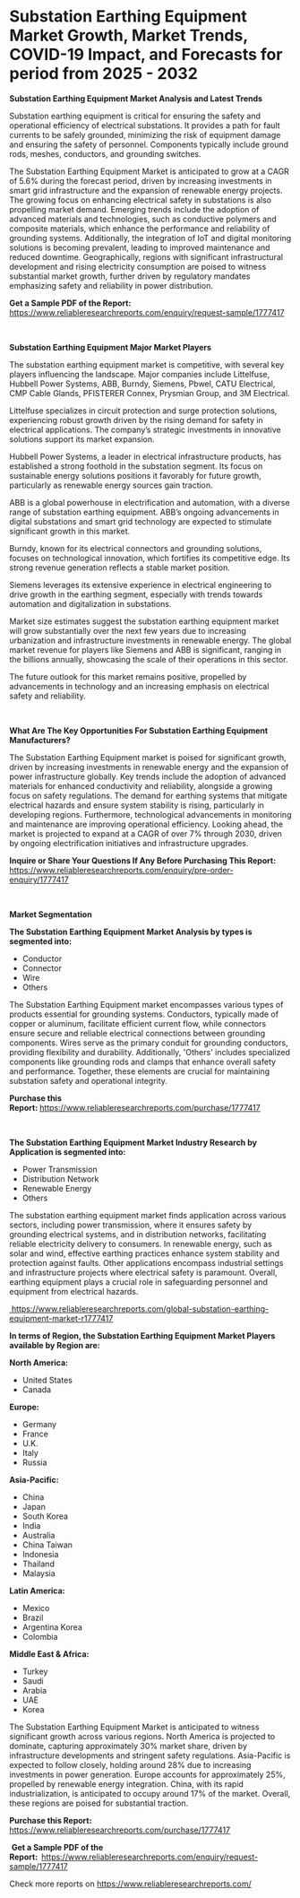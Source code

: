 <p><h1>Substation Earthing Equipment Market Growth, Market Trends, COVID-19 Impact, and Forecasts for period from 2025 - 2032</h1></p><p><strong>Substation Earthing Equipment Market Analysis and Latest Trends</strong></p>
<p><p>Substation earthing equipment is critical for ensuring the safety and operational efficiency of electrical substations. It provides a path for fault currents to be safely grounded, minimizing the risk of equipment damage and ensuring the safety of personnel. Components typically include ground rods, meshes, conductors, and grounding switches.</p><p>The Substation Earthing Equipment Market is anticipated to grow at a CAGR of 5.6% during the forecast period, driven by increasing investments in smart grid infrastructure and the expansion of renewable energy projects. The growing focus on enhancing electrical safety in substations is also propelling market demand. Emerging trends include the adoption of advanced materials and technologies, such as conductive polymers and composite materials, which enhance the performance and reliability of grounding systems. Additionally, the integration of IoT and digital monitoring solutions is becoming prevalent, leading to improved maintenance and reduced downtime. Geographically, regions with significant infrastructural development and rising electricity consumption are poised to witness substantial market growth, further driven by regulatory mandates emphasizing safety and reliability in power distribution.</p></p>
<p><strong>Get a Sample PDF of the Report:&nbsp;</strong> <a href="https://www.reliableresearchreports.com/enquiry/request-sample/1777417?utm_campaign=40&utm_medium=2&utm_source=Github&utm_content=ia&utm_term=27022025&utm_id=substation-earthing-equipment">https://www.reliableresearchreports.com/enquiry/request-sample/1777417</a></p>
<p>&nbsp;</p>
<p><strong>Substation Earthing Equipment Major Market Players</strong></p>
<p><p>The substation earthing equipment market is competitive, with several key players influencing the landscape. Major companies include Littelfuse, Hubbell Power Systems, ABB, Burndy, Siemens, Pbwel, CATU Electrical, CMP Cable Glands, PFISTERER Connex, Prysmian Group, and 3M Electrical. </p><p>Littelfuse specializes in circuit protection and surge protection solutions, experiencing robust growth driven by the rising demand for safety in electrical applications. The company’s strategic investments in innovative solutions support its market expansion.</p><p>Hubbell Power Systems, a leader in electrical infrastructure products, has established a strong foothold in the substation segment. Its focus on sustainable energy solutions positions it favorably for future growth, particularly as renewable energy sources gain traction.</p><p>ABB is a global powerhouse in electrification and automation, with a diverse range of substation earthing equipment. ABB’s ongoing advancements in digital substations and smart grid technology are expected to stimulate significant growth in this market.</p><p>Burndy, known for its electrical connectors and grounding solutions, focuses on technological innovation, which fortifies its competitive edge. Its strong revenue generation reflects a stable market position.</p><p>Siemens leverages its extensive experience in electrical engineering to drive growth in the earthing segment, especially with trends towards automation and digitalization in substations.</p><p>Market size estimates suggest the substation earthing equipment market will grow substantially over the next few years due to increasing urbanization and infrastructure investments in renewable energy. The global market revenue for players like Siemens and ABB is significant, ranging in the billions annually, showcasing the scale of their operations in this sector. </p><p>The future outlook for this market remains positive, propelled by advancements in technology and an increasing emphasis on electrical safety and reliability.</p></p>
<p>&nbsp;</p>
<p><strong>What Are The Key Opportunities For Substation Earthing Equipment Manufacturers?</strong></p>
<p><p>The Substation Earthing Equipment market is poised for significant growth, driven by increasing investments in renewable energy and the expansion of power infrastructure globally. Key trends include the adoption of advanced materials for enhanced conductivity and reliability, alongside a growing focus on safety regulations. The demand for earthing systems that mitigate electrical hazards and ensure system stability is rising, particularly in developing regions. Furthermore, technological advancements in monitoring and maintenance are improving operational efficiency. Looking ahead, the market is projected to expand at a CAGR of over 7% through 2030, driven by ongoing electrification initiatives and infrastructure upgrades.</p></p>
<p><strong>Inquire or Share Your Questions If Any Before Purchasing This Report:</strong> <a href="https://www.reliableresearchreports.com/enquiry/pre-order-enquiry/1777417?utm_campaign=40&utm_medium=2&utm_source=Github&utm_content=ia&utm_term=27022025&utm_id=substation-earthing-equipment">https://www.reliableresearchreports.com/enquiry/pre-order-enquiry/1777417</a></p>
<p>&nbsp;</p>
<p><strong>Market Segmentation</strong></p>
<p><strong>The Substation Earthing Equipment Market Analysis by types is segmented into:</strong></p>
<p><ul><li>Conductor</li><li>Connector</li><li>Wire</li><li>Others</li></ul></p>
<p><p>The Substation Earthing Equipment market encompasses various types of products essential for grounding systems. Conductors, typically made of copper or aluminum, facilitate efficient current flow, while connectors ensure secure and reliable electrical connections between grounding components. Wires serve as the primary conduit for grounding conductors, providing flexibility and durability. Additionally, 'Others' includes specialized components like grounding rods and clamps that enhance overall safety and performance. Together, these elements are crucial for maintaining substation safety and operational integrity.</p></p>
<p><strong>Purchase this Report:&nbsp;</strong><a href="https://www.reliableresearchreports.com/purchase/1777417?utm_campaign=40&utm_medium=2&utm_source=Github&utm_content=ia&utm_term=27022025&utm_id=substation-earthing-equipment">https://www.reliableresearchreports.com/purchase/1777417</a></p>
<p>&nbsp;</p>
<p><strong>The Substation Earthing Equipment Market Industry Research by Application is segmented into:</strong></p>
<p><ul><li>Power Transmission</li><li>Distribution Network</li><li>Renewable Energy</li><li>Others</li></ul></p>
<p><p>The substation earthing equipment market finds application across various sectors, including power transmission, where it ensures safety by grounding electrical systems, and in distribution networks, facilitating reliable electricity delivery to consumers. In renewable energy, such as solar and wind, effective earthing practices enhance system stability and protection against faults. Other applications encompass industrial settings and infrastructure projects where electrical safety is paramount. Overall, earthing equipment plays a crucial role in safeguarding personnel and equipment from electrical hazards.</p></p>
<p><a href="https://www.reliableresearchreports.com/global-substation-earthing-equipment-market-r1777417?utm_campaign=40&utm_medium=2&utm_source=Github&utm_content=ia&utm_term=27022025&utm_id=substation-earthing-equipment">&nbsp;https://www.reliableresearchreports.com/global-substation-earthing-equipment-market-r1777417</a></p>
<p><strong>In terms of Region, the Substation Earthing Equipment Market Players available by Region are:</strong></p>
<p>
    <p> <strong> North America: </strong>
        <ul>
            <li>United States</li>
            <li>Canada</li>
        </ul>
        </p> 
    <p> <strong> Europe: </strong>
        <ul>
            <li>Germany</li>
            <li>France</li>
            <li>U.K.</li>
            <li>Italy</li>
            <li>Russia</li>
        </ul>
        </p> 
    <p> <strong> Asia-Pacific: </strong>
        <ul>
            <li>China</li>
            <li>Japan</li>
            <li>South Korea</li>
            <li>India</li>
            <li>Australia</li>
            <li>China Taiwan</li>
            <li>Indonesia</li>
            <li>Thailand</li>
            <li>Malaysia</li>
        </ul>
        </p> 
    <p> <strong> Latin America: </strong>
        <ul>
            <li>Mexico</li>
            <li>Brazil</li>
            <li>Argentina Korea</li>
            <li>Colombia</li>
        </ul>
        </p> 
    <p> <strong> Middle East & Africa: </strong>
        <ul>
            <li>Turkey</li>
            <li>Saudi</li>
            <li>Arabia</li>
            <li>UAE</li>
            <li>Korea</li>
        </ul>
    </p>
    </p>
<p><p>The Substation Earthing Equipment Market is anticipated to witness significant growth across various regions. North America is projected to dominate, capturing approximately 30% market share, driven by infrastructure developments and stringent safety regulations. Asia-Pacific is expected to follow closely, holding around 28% due to increasing investments in power generation. Europe accounts for approximately 25%, propelled by renewable energy integration. China, with its rapid industrialization, is anticipated to occupy around 17% of the market. Overall, these regions are poised for substantial traction.</p></p>
<p><strong>Purchase this Report: </strong><a href="https://www.reliableresearchreports.com/purchase/1777417?utm_campaign=40&utm_medium=2&utm_source=Github&utm_content=ia&utm_term=27022025&utm_id=substation-earthing-equipment">https://www.reliableresearchreports.com/purchase/1777417</a></p>
<p>&nbsp;<strong>Get a Sample PDF of the Report:&nbsp;&nbsp;</strong><a href="https://www.reliableresearchreports.com/enquiry/request-sample/1777417?utm_campaign=40&utm_medium=2&utm_source=Github&utm_content=ia&utm_term=27022025&utm_id=substation-earthing-equipment">https://www.reliableresearchreports.com/enquiry/request-sample/1777417</a></p>
<p><strong></strong></p>
<p>Check more reports on <a href="https://www.reliableresearchreports.com/?utm_campaign=40&utm_medium=2&utm_source=Github&utm_content=ia&utm_term=27022025&utm_id=substation-earthing-equipment">https://www.reliableresearchreports.com/</a></p>